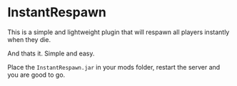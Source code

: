 # InstantRespawn

This is a simple and lightweight plugin that will respawn all players instantly when they die.

And thats it. Simple and easy.

Place the `InstantRespawn.jar` in your mods folder, restart the server and you are good to go.